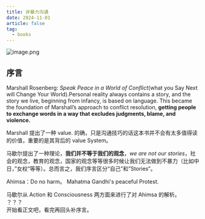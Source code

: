 ```yaml
---
title: 非暴力沟通
date: 2024-11-01
article: false
tag:
  - books
---
```


![image.png](https://oss.naglfar28.com/naglfar28/202411121829794.png)
<!-- more -->
## 序言
Marshall Rosenberg: *Speak Peace in a World of Conflict*(what you Say Next will Change Your World).Personal reality always contains a story, and the story we live, beginning from infancy, is based on language. This became the foundation of Marshall’s approach to conflict resolution, **getting people to exchange words in a way that excludes judgments, blame, and violence.**

Marshall 提出了一种 value. 的确，只是沟通技巧的话这本书并不会有太多值得读的价值，重要的是其背后的 value System。

马歇尔提出了一种理论，**我们并不等于我们的观念**，*we are not our stories*，社会的观念，教育的观念，国家的观念等等很多时候让我们无法做到不暴力（比如中日，”女权“等等）。总而言之，我们序言区分“自己”和”Stories“。

Ahimsa：Do no harm。 Mahatma Gandhi's peaceful Protest.

马歇尔从 Action 和 Consciousness 两方面来进行了对 Ahimsa 的解析。  
？？？  
开始看正文吧，看完再回头补序言。

